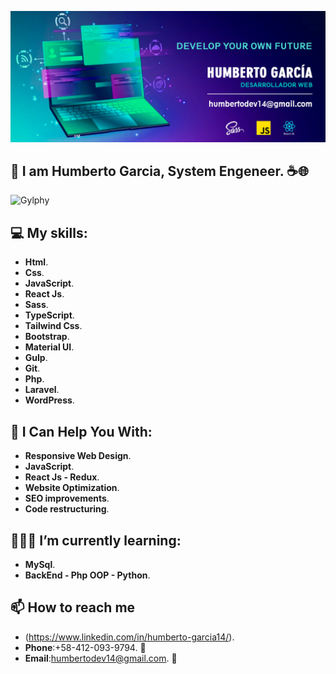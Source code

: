 ![myBanner](https://github.com/HumbertoDevelop/HumbertoDevelop/blob/main/humberto.png)
## 👋 I am Humberto Garcia, System Engeneer. ☕🌐
![Gylphy](https://media.giphy.com/media/bGgsc5mWoryfgKBx1u/giphy.gif)

## 💻 My skills: 
 * **Html**.
 * **Css**.
 * **JavaScript**.
 * **React Js**.
 * **Sass**.
 * **TypeScript**.
 * **Tailwind Css**.
 * **Bootstrap**.
 * **Material UI**.
 * **Gulp**.
 * **Git**.
 * **Php**.
 * **Laravel**.
 * **WordPress**.
## 🌟 I Can Help You With:
 * **Responsive Web Design**.
 * **JavaScript**.
 * **React Js - Redux**.
 * **Website Optimization**.
 * **SEO improvements**.
 * **Code restructuring**.
## 👨🏽‍💻 I’m currently learning:
 * **MySql**.
 * **BackEnd - Php OOP - Python**.
## 📫 How to reach me 
 * (https://www.linkedin.com/in/humberto-garcia14/).
 * **Phone**:+58-412-093-9794. 📱
 * **Email**:humbertodev14@gmail.com. 📨

